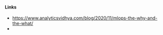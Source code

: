 #### Links
* https://www.analyticsvidhya.com/blog/2020/11/mlops-the-why-and-the-what/
* 












